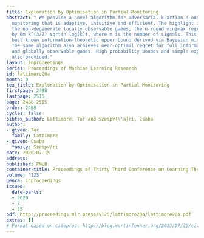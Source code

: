 ```yaml
---
title: Exploration by Optimisation in Partial Monitoring
abstract: " We provide a novel algorithm for adversarial k-action d-outcome partial
  monitoring that is adaptive, intuitive and efficient. The highlight is that for
  the non-degenerate locally observable games, the n-round minimax regret is bounded
  by 6m k^(3/2) sqrt(n log(k)), where m is the number of signals. This matches the
  best known information-theoretic upper bound derived via Bayesian minimax duality.
  The same algorithm also achieves near-optimal regret for full information, bandit
  and globally observable games. High probability bounds and simple experiments are
  also provided."
layout: inproceedings
series: Proceedings of Machine Learning Research
id: lattimore20a
month: 0
tex_title: Exploration by Optimisation in Partial Monitoring
firstpage: 2488
lastpage: 2515
page: 2488-2515
order: 2488
cycles: false
bibtex_author: Lattimore, Tor and Szespv{\'a}ri, Csaba
author:
- given: Tor
  family: Lattimore
- given: Csaba
  family: Szespvári
date: 2020-07-15
address: 
publisher: PMLR
container-title: Proceedings of Thirty Third Conference on Learning Theory
volume: '125'
genre: inproceedings
issued:
  date-parts:
  - 2020
  - 7
  - 15
pdf: http://proceedings.mlr.press/v125/lattimore20a/lattimore20a.pdf
extras: []
# Format based on citeproc: http://blog.martinfenner.org/2013/07/30/citeproc-yaml-for-bibliographies/
---
```

